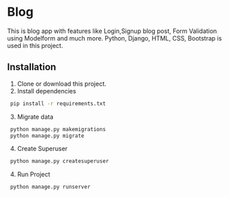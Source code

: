 
# Blog

This is blog app with features like Login,Signup blog post, Form Validation using Modelform and much more. Python, Django, HTML, CSS, Bootstrap is used in this project.

 


## Installation

1. Clone or download this project.
2. Install dependencies

```bash
 pip install -r requirements.txt
```
3. Migrate data 
```bash
 python manage.py makemigrations
 python manage.py migrate
```
4. Create Superuser
```bash
 python manage.py createsuperuser
```
4. Run Project
```bash
 python manage.py runserver
```


    
